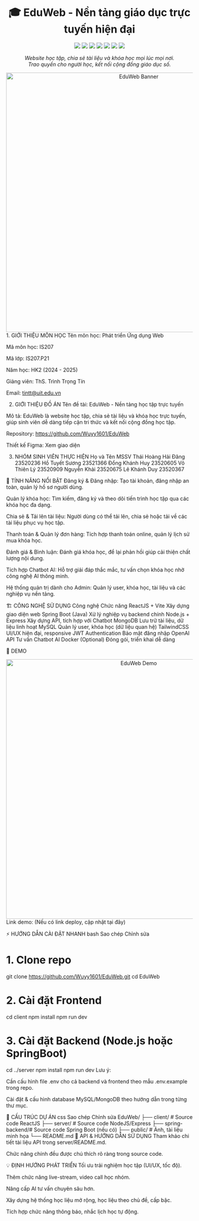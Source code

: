 <div align="center"> <h1>🎓 EduWeb - Nền tảng giáo dục trực tuyến hiện đại</h1> <p> <img src="https://img.shields.io/badge/React-18.x-blue?logo=react"/> <img src="https://img.shields.io/badge/SpringBoot-Java-green?logo=springboot"/> <img src="https://img.shields.io/badge/Node.js-18.x-green?logo=node.js"/> <img src="https://img.shields.io/badge/Express.js-4.x-black?logo=express"/> <img src="https://img.shields.io/badge/MongoDB-6.x-brightgreen?logo=mongodb"/> <img src="https://img.shields.io/badge/MySQL-8.x-orange?logo=mysql"/> <img src="https://img.shields.io/badge/TailwindCSS-3.x-blue?logo=tailwindcss"/> </p> <p> <i> Website học tập, chia sẻ tài liệu và khóa học mọi lúc mọi nơi.<br> Trao quyền cho người học, kết nối cộng đồng giáo dục số. </i> </p> <img src="https://github.com/Wuyy1601/EduWeb/raw/main/public/banner.png" alt="EduWeb Banner" width="700"/> </div>
1. GIỚI THIỆU MÔN HỌC
Tên môn học: Phát triển Ứng dụng Web

Mã môn học: IS207

Mã lớp: IS207.P21

Năm học: HK2 (2024 - 2025)

Giảng viên: ThS. Trình Trọng Tín

Email: tintt@uit.edu.vn

2. GIỚI THIỆU ĐỒ ÁN
Tên đề tài: EduWeb - Nền tảng học tập trực tuyến

Mô tả:
EduWeb là website học tập, chia sẻ tài liệu và khóa học trực tuyến, giúp sinh viên dễ dàng tiếp cận tri thức và kết nối cộng đồng học tập.

Repository: https://github.com/Wuyy1601/EduWeb

Thiết kế Figma: Xem giao diện

3. NHÓM SINH VIÊN THỰC HIỆN
Họ và Tên	MSSV
Thái Hoàng Hải Đăng	23520236
Hồ Tuyết Sương	23521366
Đổng Khánh Huy	23520605
Võ Thiên Lý	23520909
Nguyễn Khải	23520675
Lê Khánh Duy	23520367

🚀 TÍNH NĂNG NỔI BẬT
Đăng ký & Đăng nhập:
Tạo tài khoản, đăng nhập an toàn, quản lý hồ sơ người dùng.

Quản lý khóa học:
Tìm kiếm, đăng ký và theo dõi tiến trình học tập qua các khóa học đa dạng.

Chia sẻ & Tải lên tài liệu:
Người dùng có thể tải lên, chia sẻ hoặc tải về các tài liệu phục vụ học tập.

Thanh toán & Quản lý đơn hàng:
Tích hợp thanh toán online, quản lý lịch sử mua khóa học.

Đánh giá & Bình luận:
Đánh giá khóa học, để lại phản hồi giúp cải thiện chất lượng nội dung.

Tích hợp Chatbot AI:
Hỗ trợ giải đáp thắc mắc, tư vấn chọn khóa học nhờ công nghệ AI thông minh.

Hệ thống quản trị dành cho Admin:
Quản lý user, khóa học, tài liệu và các nghiệp vụ nền tảng.

🏗️ CÔNG NGHỆ SỬ DỤNG
Công nghệ	Chức năng
ReactJS + Vite	Xây dựng giao diện web
Spring Boot (Java)	Xử lý nghiệp vụ backend chính
Node.js + Express	Xây dựng API, tích hợp với Chatbot
MongoDB	Lưu trữ tài liệu, dữ liệu linh hoạt
MySQL	Quản lý user, khóa học (dữ liệu quan hệ)
TailwindCSS	UI/UX hiện đại, responsive
JWT Authentication	Bảo mật đăng nhập
OpenAI API	Tư vấn Chatbot AI
Docker (Optional)	Đóng gói, triển khai dễ dàng

📸 DEMO
<div align="center"> <img src="https://github.com/Wuyy1601/EduWeb/raw/main/public/demo.gif" alt="EduWeb Demo" width="700"/> </div>
Link demo: (Nếu có link deploy, cập nhật tại đây)

⚡ HƯỚNG DẪN CÀI ĐẶT NHANH
bash
Sao chép
Chỉnh sửa
# 1. Clone repo
git clone https://github.com/Wuyy1601/EduWeb.git
cd EduWeb

# 2. Cài đặt Frontend
cd client
npm install
npm run dev

# 3. Cài đặt Backend (Node.js hoặc SpringBoot)
cd ../server
npm install
npm run dev
Lưu ý:

Cần cấu hình file .env cho cả backend và frontend theo mẫu .env.example trong repo.

Cài đặt & cấu hình database MySQL/MongoDB theo hướng dẫn trong từng thư mục.

📝 CẤU TRÚC DỰ ÁN
css
Sao chép
Chỉnh sửa
EduWeb/
├── client/        # Source code ReactJS
├── server/        # Source code NodeJS/Express
├── spring-backend/# Source code Spring Boot (nếu có)
├── public/        # Ảnh, tài liệu minh họa
└── README.md
📄 API & HƯỚNG DẪN SỬ DỤNG
Tham khảo chi tiết tài liệu API trong server/README.md.

Chức năng chính đều được chú thích rõ ràng trong source code.

💡 ĐỊNH HƯỚNG PHÁT TRIỂN
Tối ưu trải nghiệm học tập (UI/UX, tốc độ).

Thêm chức năng live-stream, video call học nhóm.

Nâng cấp AI tư vấn chuyên sâu hơn.

Xây dựng hệ thống học liệu mở rộng, học liệu theo chủ đề, cấp bậc.

Tích hợp chức năng thông báo, nhắc lịch học tự động.

